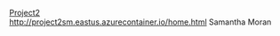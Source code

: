 
[Project2](http://project2sm.eastus.azurecontainer.io/home.html) <br>
http://project2sm.eastus.azurecontainer.io/home.html
Samantha Moran

